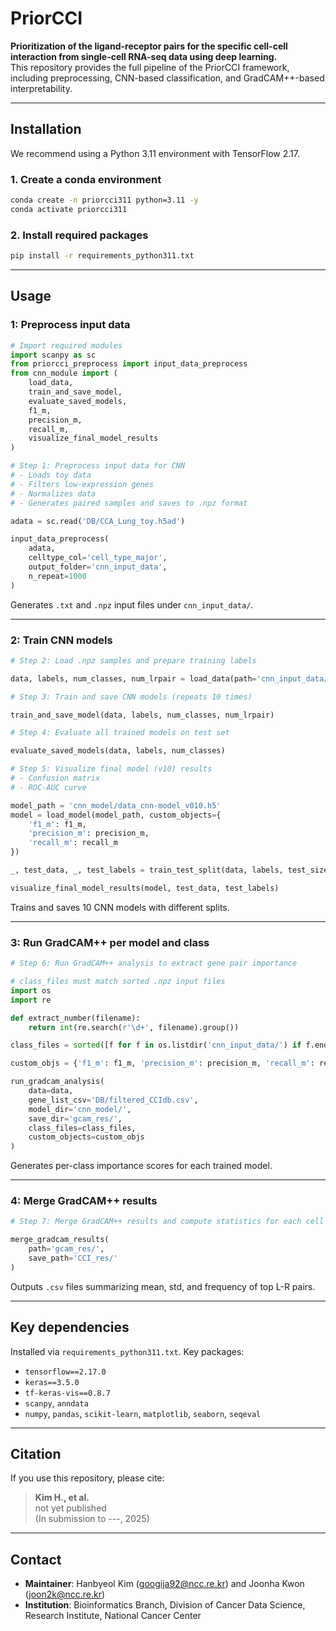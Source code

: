 # PriorCCI

**Prioritization of the ligand-receptor pairs for the specific cell-cell interaction from single-cell RNA-seq data using deep learning.**  
This repository provides the full pipeline of the PriorCCI framework, including preprocessing, CNN-based classification, and GradCAM++-based interpretability.

---

## Installation

We recommend using a Python 3.11 environment with TensorFlow 2.17.

### 1. Create a conda environment
```bash
conda create -n priorcci311 python=3.11 -y
conda activate priorcci311
```

### 2. Install required packages
```bash
pip install -r requirements_python311.txt
```
---

## Usage

### 1: Preprocess input data

```python
# Import required modules
import scanpy as sc
from priorcci_preprocess import input_data_preprocess
from cnn_module import (
    load_data,
    train_and_save_model,
    evaluate_saved_models,
    f1_m,
    precision_m,
    recall_m,
    visualize_final_model_results
)

# Step 1: Preprocess input data for CNN
# - Loads toy data
# - Filters low-expression genes
# - Normalizes data
# - Generates paired samples and saves to .npz format

adata = sc.read('DB/CCA_Lung_toy.h5ad')

input_data_preprocess(
    adata,
    celltype_col='cell_type_major',
    output_folder='cnn_input_data',
    n_repeat=1000
)

```

Generates `.txt` and `.npz` input files under `cnn_input_data/`.

---

### 2: Train CNN models

```python
# Step 2: Load .npz samples and prepare training labels

data, labels, num_classes, num_lrpair = load_data(path='cnn_input_data/')

# Step 3: Train and save CNN models (repeats 10 times)

train_and_save_model(data, labels, num_classes, num_lrpair)

# Step 4: Evaluate all trained models on test set

evaluate_saved_models(data, labels, num_classes)

# Step 5: Visualize final model (v10) results
# - Confusion matrix
# - ROC-AUC curve

model_path = 'cnn_model/data_cnn-model_v010.h5'
model = load_model(model_path, custom_objects={
    'f1_m': f1_m,
    'precision_m': precision_m,
    'recall_m': recall_m
})

_, test_data, _, test_labels = train_test_split(data, labels, test_size=0.2, random_state=51)

visualize_final_model_results(model, test_data, test_labels)

```

Trains and saves 10 CNN models with different splits.

---

### 3: Run GradCAM++ per model and class

```python
# Step 6: Run GradCAM++ analysis to extract gene pair importance

# class_files must match sorted .npz input files
import os
import re

def extract_number(filename):
    return int(re.search(r'\d+', filename).group())

class_files = sorted([f for f in os.listdir('cnn_input_data/') if f.endswith('.npz')], key=extract_number)

custom_objs = {'f1_m': f1_m, 'precision_m': precision_m, 'recall_m': recall_m}

run_gradcam_analysis(
    data=data,
    gene_list_csv='DB/filtered_CCIdb.csv',
    model_dir='cnn_model/',
    save_dir='gcam_res/',
    class_files=class_files,
    custom_objects=custom_objs
)
```

Generates per-class importance scores for each trained model.

---

### 4: Merge GradCAM++ results

```python
# Step 7: Merge GradCAM++ results and compute statistics for each cell class

merge_gradcam_results(
    path='gcam_res/',
    save_path='CCI_res/'
)
```

Outputs `.csv` files summarizing mean, std, and frequency of top L-R pairs.

---

## Key dependencies

Installed via `requirements_python311.txt`. Key packages:

- `tensorflow==2.17.0`
- `keras==3.5.0`
- `tf-keras-vis==0.8.7`
- `scanpy`, `anndata`
- `numpy`, `pandas`, `scikit-learn`, `matplotlib`, `seaborn`, `seqeval`

---

## Citation

If you use this repository, please cite:

> **Kim H., et al.**  
> not yet published  
> (In submission to ---, 2025)

---

## Contact

- **Maintainer**: Hanbyeol Kim (googija92@ncc.re.kr) and Joonha Kwon (joon2k@ncc.re.kr)
- **Institution**: Bioinformatics Branch, Division of Cancer Data Science, Research Institute, National Cancer Center
